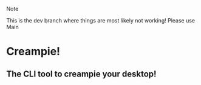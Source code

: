 > [!NOTE]
> This is the dev branch where things are most likely not working! Please use Main

# Creampie!
## The CLI tool to creampie your desktop!
